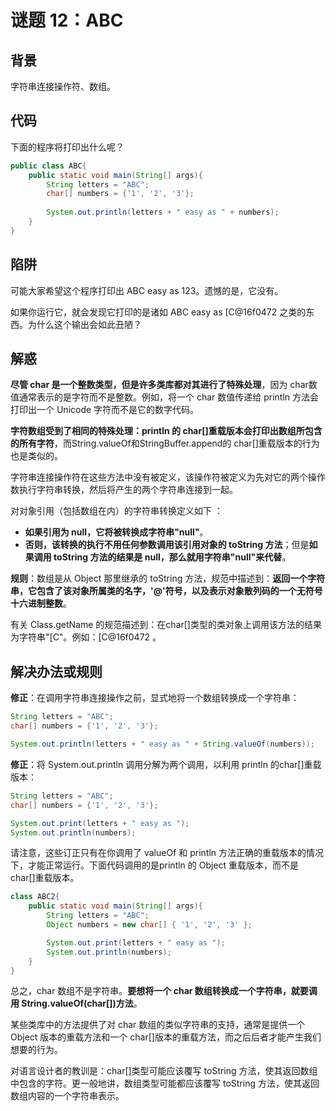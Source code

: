 #  谜题 12：ABC  

## 背景

字符串连接操作符、数组。

## 代码

下面的程序将打印出什么呢？  

```java
public class ABC{
    public static void main(String[] args){
        String letters = "ABC";
        char[] numbers = {'1', '2', '3'};
        
        System.out.println(letters + " easy as " + numbers);
    }
}
```

## 陷阱

可能大家希望这个程序打印出 ABC easy as 123。遗憾的是，它没有。

如果你运行它，就会发现它打印的是诸如 ABC easy as [C@16f0472 之类的东西。为什么这个输出会如此丑陋？  

## 解惑

**尽管 char 是一个整数类型，但是许多类库都对其进行了特殊处理**，因为 char数值通常表示的是字符而不是整数。例如，将一个 char 数值传递给 println 方法会打印出一个 Unicode 字符而不是它的数字代码。

**字符数组受到了相同的特殊处理：println 的 char[]重载版本会打印出数组所包含的所有字符**，而String.valueOf和StringBuffer.append的 char[]重载版本的行为也是类似的。  

字符串连接操作符在这些方法中没有被定义，该操作符被定义为先对它的两个操作数执行字符串转换，然后将产生的两个字符串连接到一起。  

对对象引用（包括数组在内）的字符串转换定义如下 ：

- **如果引用为 null，它将被转换成字符串"null"**。
- **否则，该转换的执行不用任何参数调用该引用对象的 toString 方法**；但是**如果调用 toString 方法的结果是 null，那么就用字符串"null"来代替**。  

**规则**：数组是从 Object 那里继承的 toString 方法，规范中描述到：**返回一个字符串，它包含了该对象所属类的名字，'@'符号，以及表示对象散列码的一个无符号十六进制整数**。

有关 Class.getName 的规范描述到：在char[]类型的类对象上调用该方法的结果为字符串"[C"。例如：[C@16f0472 。

## 解决办法或规则

**修正**：在调用字符串连接操作之前，显式地将一个数组转换成一个字符串：  

```java
String letters = "ABC";
char[] numbers = {'1', '2', '3'};

System.out.println(letters + " easy as " + String.valueOf(numbers));
```

**修正**：将 System.out.println 调用分解为两个调用，以利用 println 的char[]重载版本：  

```java
String letters = "ABC";
char[] numbers = {'1', '2', '3'};

System.out.print(letters + " easy as ");
System.out.println(numbers);
```

请注意，这些订正只有在你调用了 valueOf 和 println 方法正确的重载版本的情况下，才能正常运行。下面代码调用的是println 的 Object 重载版本，而不是 char[]重载版本。  

```Java
class ABC2{
    public static void main(String[] args){
        String letters = "ABC";
        Object numbers = new char[] { '1', '2', '3' };

        System.out.print(letters + " easy as ");
        System.out.println(numbers);
    }
}
```

总之，char 数组不是字符串。**要想将一个 char 数组转换成一个字符串，就要调用 String.valueOf(char[])方法**。

某些类库中的方法提供了对 char 数组的类似字符串的支持，通常是提供一个 Object 版本的重载方法和一个 char[]版本的重载方法，而之后后者才能产生我们想要的行为。

对语言设计者的教训是：char[]类型可能应该覆写 toString 方法，使其返回数组中包含的字符。更一般地讲，数组类型可能都应该覆写 toString 方法，使其返回数组内容的一个字符串表示。  